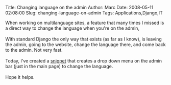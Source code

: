Title: Changing language on the admin
Author: Marc
Date: 2008-05-11 02:08:00
Slug: changing-language-on-admin
Tags: Applications,Django,IT

When working on multilanguage sites, a feature that many times I missed is a direct way to change the language when you're on the admin,<br/><br/>With standard Django the only way that exists (as far as I know), is leaving the admin, going to the website, change the language there, and come back to the admin. Not very fast.<br/><br/>Today, I've created a [snippet](http://www.djangosnippets.org/snippets/751/) that creates a drop down menu on the admin bar (just in the main page) to change the language.<br/><br/>Hope it helps.